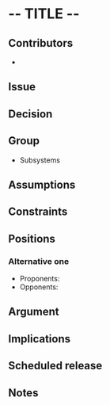 # -- TITLE --

<!-- Add summary description here -->

## Contributors

<!-- 
  List the name and GitHub account of each
  author and participants of this ADR.

  Example:

  - Marc Trudel (https://github.com/stelcheck)
-->

  - 

## Issue

<!-- 
  Describe the problem at hand in as much details as possible. 
-->

## Decision

<!-- 
  State which position was taken; that is, which alternative
  solution was selected for implementation.
-->

## Group

<!-- 
  See [0 About Architecture Decision Record](./0 About Architecture Decision Record)
  for more details
-->

  - Subsystems

## Assumptions

<!-- 
  Clearly describe the underlying assumptions in the environment in which you’re 
  making the decision—cost, schedule, technology, and so on. Note that environmental 
  constraints (such as accepted technology standards, enterprise architecture, commonly 
  employed patterns, and so on) might limit the alternatives you consider.
-->

## Constraints

<!-- 
  Capture any additional constraints to the environment that the chosen 
  alternative (the decision) might pose.
-->

## Positions

<!-- 
  List of alternatives considered, including the one selected.
-->

### Alternative one

  - Proponents: 
  - Opponents: 

  <!-- Description of the alternative -->

## Argument

<!-- 
  Outline why you selected a position, including items such as implementation cost, total ownership cost, time to market, and required development resources’ availability. This is probably as important as the decision itself.
-->

## Implications

<!-- 
  Architectural changes may require follow-up alterations, or have other
  form of impact(s) on this project's schedule
-->

## Scheduled release

<!-- 
  The target release/milestone by which
  the architectural change described here should
  be implemented.
-->

## Notes

<!-- 
  Links to chat history, reference documents or otherwise relevant information.
-->
